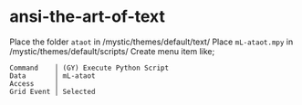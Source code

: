 # ansi-the-art-of-text

Place the folder `ataot` in /mystic/themes/default/text/
Place `mL-ataot.mpy` in /mystic/themes/default/scripts/
Create menu item like;

```
Command    │ (GY) Execute Python Script
Data       │ mL-ataot
Access     │                           
Grid Event │ Selected                  
```

